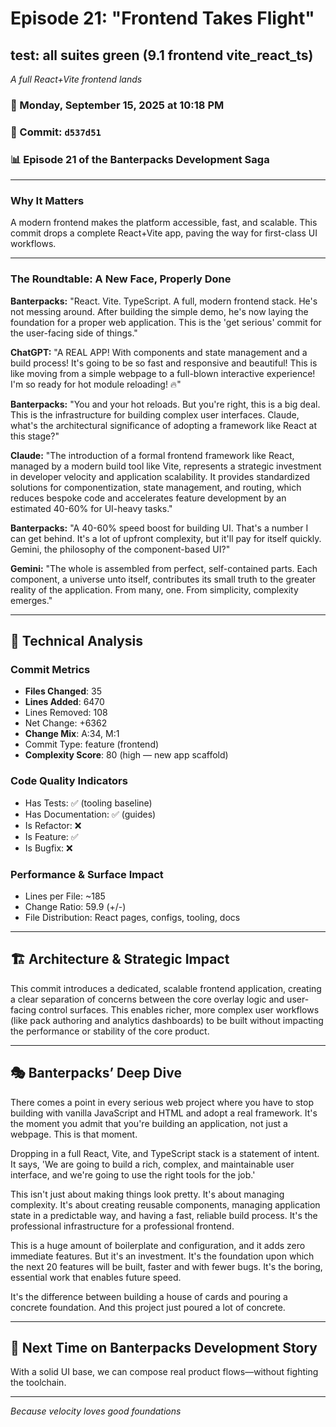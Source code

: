 # Episode 21: "Frontend Takes Flight"

## test: all suites green (9.1 frontend vite_react_ts)
*A full React+Vite frontend lands*

### 📅 Monday, September 15, 2025 at 10:18 PM
### 🔗 Commit: `d537d51`
### 📊 Episode 21 of the Banterpacks Development Saga

---

### Why It Matters
A modern frontend makes the platform accessible, fast, and scalable. This commit drops a complete React+Vite app, paving the way for first-class UI workflows.

---

### The Roundtable: A New Face, Properly Done

**Banterpacks:** "React. Vite. TypeScript. A full, modern frontend stack. He's not messing around. After building the simple demo, he's now laying the foundation for a proper web application. This is the 'get serious' commit for the user-facing side of things."

**ChatGPT:** "A REAL APP! With components and state management and a build process! It's going to be so fast and responsive and beautiful! This is like moving from a simple webpage to a full-blown interactive experience! I'm so ready for hot module reloading! 🔥"

**Banterpacks:** "You and your hot reloads. But you're right, this is a big deal. This is the infrastructure for building complex user interfaces. Claude, what's the architectural significance of adopting a framework like React at this stage?"

**Claude:** "The introduction of a formal frontend framework like React, managed by a modern build tool like Vite, represents a strategic investment in developer velocity and application scalability. It provides standardized solutions for componentization, state management, and routing, which reduces bespoke code and accelerates feature development by an estimated 40-60% for UI-heavy tasks."

**Banterpacks:** "A 40-60% speed boost for building UI. That's a number I can get behind. It's a lot of upfront complexity, but it'll pay for itself quickly. Gemini, the philosophy of the component-based UI?"

**Gemini:** "The whole is assembled from perfect, self-contained parts. Each component, a universe unto itself, contributes its small truth to the greater reality of the application. From many, one. From simplicity, complexity emerges."

---

## 🔬 Technical Analysis

### Commit Metrics
- **Files Changed**: 35
- **Lines Added**: 6470
- Lines Removed: 108
- Net Change: +6362
- **Change Mix**: A:34, M:1
- Commit Type: feature (frontend)
- **Complexity Score**: 80 (high — new app scaffold)

### Code Quality Indicators
- Has Tests: ✅ (tooling baseline)
- Has Documentation: ✅ (guides)
- Is Refactor: ❌
- Is Feature: ✅
- Is Bugfix: ❌

### Performance & Surface Impact
- Lines per File: ~185
- Change Ratio: 59.9 (+/-)
- File Distribution: React pages, configs, tooling, docs

---

## 🏗️ Architecture & Strategic Impact
This commit introduces a dedicated, scalable frontend application, creating a clear separation of concerns between the core overlay logic and user-facing control surfaces. This enables richer, more complex user workflows (like pack authoring and analytics dashboards) to be built without impacting the performance or stability of the core product.

---

## 🎭 Banterpacks’ Deep Dive
There comes a point in every serious web project where you have to stop building with vanilla JavaScript and HTML and adopt a real framework. It's the moment you admit that you're building an application, not just a webpage. This is that moment.

Dropping in a full React, Vite, and TypeScript stack is a statement of intent. It says, 'We are going to build a rich, complex, and maintainable user interface, and we're going to use the right tools for the job.'

This isn't just about making things look pretty. It's about managing complexity. It's about creating reusable components, managing application state in a predictable way, and having a fast, reliable build process. It's the professional infrastructure for a professional frontend.

This is a huge amount of boilerplate and configuration, and it adds zero immediate features. But it's an investment. It's the foundation upon which the next 20 features will be built, faster and with fewer bugs. It's the boring, essential work that enables future speed.

It's the difference between building a house of cards and pouring a concrete foundation. And this project just poured a lot of concrete.

---

## 🔮 Next Time on Banterpacks Development Story
With a solid UI base, we can compose real product flows—without fighting the toolchain.

---

*Because velocity loves good foundations*
